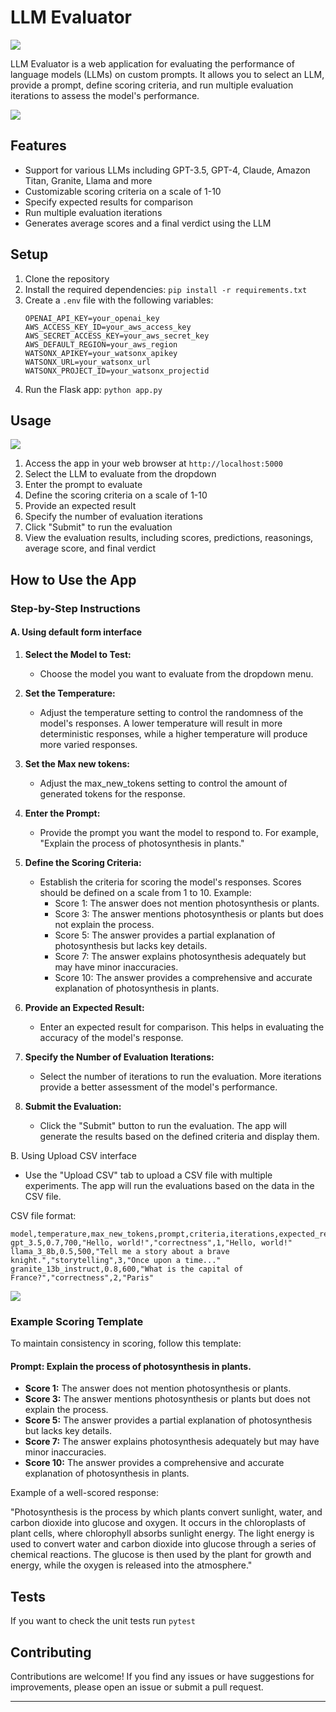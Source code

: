 
# LLM Evaluator

![](static/images/llmlogo_back.png)

LLM Evaluator is a web application for evaluating the performance of language models (LLMs) on custom prompts. It allows you to select an LLM, provide a prompt, define scoring criteria, and run multiple evaluation iterations to assess the model's performance.

![](static/images/llmeval2.png)


## Features

- Support for various LLMs including GPT-3.5, GPT-4, Claude, Amazon Titan, Granite, Llama and more
- Customizable scoring criteria on a scale of 1-10
- Specify expected results for comparison
- Run multiple evaluation iterations
- Generates average scores and a final verdict using the LLM

## Setup

1. Clone the repository 
2. Install the required dependencies: `pip install -r requirements.txt`
3. Create a `.env` file with the following variables:
   ```
   OPENAI_API_KEY=your_openai_key
   AWS_ACCESS_KEY_ID=your_aws_access_key
   AWS_SECRET_ACCESS_KEY=your_aws_secret_key
   AWS_DEFAULT_REGION=your_aws_region
   WATSONX_APIKEY=your_watsonx_apikey
   WATSONX_URL=your_watsonx_url
   WATSONX_PROJECT_ID=your_watsonx_projectid
   ```
4. Run the Flask app: `python app.py`

## Usage
![](static/images/llmeval1.png)

1. Access the app in your web browser at `http://localhost:5000`
2. Select the LLM to evaluate from the dropdown
3. Enter the prompt to evaluate
4. Define the scoring criteria on a scale of 1-10
5. Provide an expected result
6. Specify the number of evaluation iterations
7. Click "Submit" to run the evaluation
8. View the evaluation results, including scores, predictions, reasonings, average score, and final verdict

## How to Use the App

### Step-by-Step Instructions

#### A. Using default form interface

1. **Select the Model to Test:**
   - Choose the model you want to evaluate from the dropdown menu.

2. **Set the Temperature:**
   - Adjust the temperature setting to control the randomness of the model's responses. A lower temperature will result in more deterministic responses, while a higher temperature will produce more varied responses.

3. **Set the Max new tokens:**
   - Adjust the max_new_tokens setting to control the amount of generated tokens for the response.

4. **Enter the Prompt:**
   - Provide the prompt you want the model to respond to. For example, "Explain the process of photosynthesis in plants."

5. **Define the Scoring Criteria:**
   - Establish the criteria for scoring the model's responses. Scores should be defined on a scale from 1 to 10. Example:
     - Score 1: The answer does not mention photosynthesis or plants.
     - Score 3: The answer mentions photosynthesis or plants but does not explain the process.
     - Score 5: The answer provides a partial explanation of photosynthesis but lacks key details.
     - Score 7: The answer explains photosynthesis adequately but may have minor inaccuracies.
     - Score 10: The answer provides a comprehensive and accurate explanation of photosynthesis in plants.

6. **Provide an Expected Result:**
   - Enter an expected result for comparison. This helps in evaluating the accuracy of the model's response.

7. **Specify the Number of Evaluation Iterations:**
   - Select the number of iterations to run the evaluation. More iterations provide a better assessment of the model's performance.

8. **Submit the Evaluation:**
   - Click the "Submit" button to run the evaluation. The app will generate the results based on the defined criteria and display them.

B. Using Upload CSV interface

- Use the "Upload CSV" tab to upload a CSV file with multiple experiments. The app will run the evaluations based on the data in the CSV file.

CSV file format:
```
model,temperature,max_new_tokens,prompt,criteria,iterations,expected_result
gpt_3.5,0.7,700,"Hello, world!","correctness",1,"Hello, world!"
llama_3_8b,0.5,500,"Tell me a story about a brave knight.","storytelling",3,"Once upon a time..."
granite_13b_instruct,0.8,600,"What is the capital of France?","correctness",2,"Paris"
```
![](static/images/llmeval3.png)

### Example Scoring Template

To maintain consistency in scoring, follow this template:

#### Prompt: Explain the process of photosynthesis in plants.

- **Score 1:** The answer does not mention photosynthesis or plants.
- **Score 3:** The answer mentions photosynthesis or plants but does not explain the process.
- **Score 5:** The answer provides a partial explanation of photosynthesis but lacks key details.
- **Score 7:** The answer explains photosynthesis adequately but may have minor inaccuracies.
- **Score 10:** The answer provides a comprehensive and accurate explanation of photosynthesis in plants.

Example of a well-scored response:

"Photosynthesis is the process by which plants convert sunlight, water, and carbon dioxide into glucose and oxygen. It occurs in the chloroplasts of plant cells, where chlorophyll absorbs sunlight energy. The light energy is used to convert water and carbon dioxide into glucose through a series of chemical reactions. The glucose is then used by the plant for growth and energy, while the oxygen is released into the atmosphere."

## Tests

If you want to check the unit tests run `pytest`

## Contributing

Contributions are welcome! If you find any issues or have suggestions for improvements, please open an issue or submit a pull request.



---
